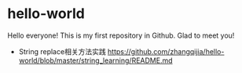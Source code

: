# hello-world
Hello everyone!
This is my first repository in Github.
Glad to meet you!

- String replace相关方法实践 https://github.com/zhangqijia/hello-world/blob/master/string_learning/README.md

